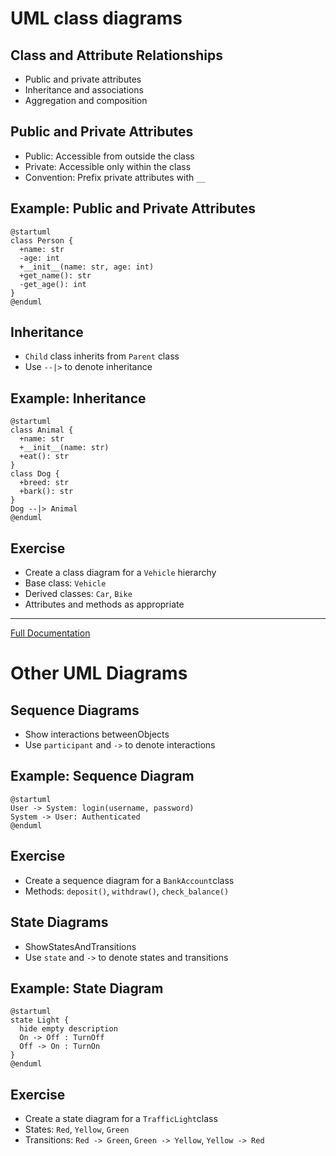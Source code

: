 # UML class diagrams

## Class and Attribute Relationships

- Public and private attributes
- Inheritance and associations
- Aggregation and composition

## Public and Private Attributes

- Public: Accessible from outside the class
- Private: Accessible only within the class
- Convention: Prefix private attributes with `__`

## Example: Public and Private Attributes

```plantuml
@startuml
class Person {
  +name: str
  -age: int
  +__init__(name: str, age: int)
  +get_name(): str
  -get_age(): int
}
@enduml
```

## Inheritance

- `Child` class inherits from `Parent` class
- Use `--|>` to denote inheritance

## Example: Inheritance

```plantuml
@startuml
class Animal {
  +name: str
  +__init__(name: str)
  +eat(): str
}
class Dog {
  +breed: str
  +bark(): str
}
Dog --|> Animal
@enduml
```

## Exercise

- Create a class diagram for a `Vehicle` hierarchy
- Base class: `Vehicle`
- Derived classes: `Car`, `Bike`
- Attributes and methods as appropriate

---

[Full Documentation](https://plantuml.com/class-diagram)

# Other UML Diagrams

## Sequence Diagrams

- Show interactions betweenObjects
- Use `participant` and `->` to denote interactions

## Example: Sequence Diagram

```plantuml
@startuml
User -> System: login(username, password)
System -> User: Authenticated
@enduml
```

## Exercise

- Create a sequence diagram for a `BankAccount`class
- Methods: `deposit()`, `withdraw()`, `check_balance()`

## State Diagrams

- ShowStatesAndTransitions
- Use `state` and `->` to denote states and transitions

## Example: State Diagram

```plantuml
@startuml
state Light {
  hide empty description
  On -> Off : TurnOff
  Off -> On : TurnOn
}
@enduml
```

## Exercise

- Create a state diagram for a `TrafficLight`class
- States: `Red`, `Yellow`, `Green`
- Transitions: `Red -> Green`, `Green -> Yellow`, `Yellow -> Red`
